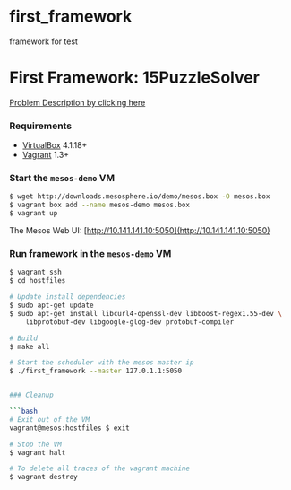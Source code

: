 # first_framework
framework for test

First Framework: 15PuzzleSolver
====================

[Problem Description by clicking here](https://projecteuler.net/problem=52)

### Requirements

- [VirtualBox](http://www.virtualbox.org/) 4.1.18+
- [Vagrant](http://www.vagrantup.com/) 1.3+

### Start the `mesos-demo` VM

```bash
$ wget http://downloads.mesosphere.io/demo/mesos.box -O mesos.box
$ vagrant box add --name mesos-demo mesos.box
$ vagrant up
```

The Mesos Web UI:
[http://10.141.141.10:5050](http://10.141.141.10:5050)

### Run framework in the `mesos-demo` VM

```bash
$ vagrant ssh
$ cd hostfiles

# Update install dependencies
$ sudo apt-get update
$ sudo apt-get install libcurl4-openssl-dev libboost-regex1.55-dev \
    libprotobuf-dev libgoogle-glog-dev protobuf-compiler

# Build
$ make all

# Start the scheduler with the mesos master ip
$ ./first_framework --master 127.0.1.1:5050


### Cleanup

```bash
# Exit out of the VM
vagrant@mesos:hostfiles $ exit

# Stop the VM
$ vagrant halt

# To delete all traces of the vagrant machine
$ vagrant destroy
```
